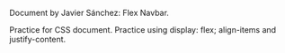 Document by Javier Sánchez: Flex Navbar.

Practice for CSS document. Practice using display: flex; align-items and justify-content.